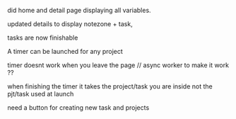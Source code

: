 
did home and detail page displaying all variables. 

updated details to display notezone + task, 

tasks are now finishable

A timer can be launched for any project

timer doesnt work when you leave the page // async worker to make it work ??

when finishing the timer it takes the project/task you are inside not the pjt/task used at launch


need a button for creating new task and projects

